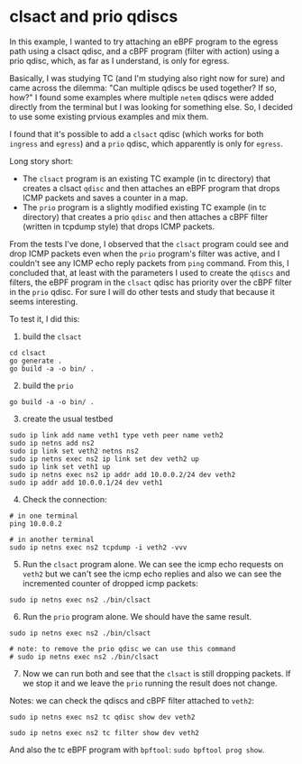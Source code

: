 # clsact and prio qdiscs

In this example, I wanted to try attaching an eBPF program to the egress path using a clsact qdisc, and a cBPF program (filter with action) using a prio qdisc, which, as far as I understand, is only for egress.

Basically, I was studying TC (and I'm studying also right now for sure) and came across the dilemma: "Can multiple qdiscs be used together? If so, how?" I found some examples where multiple `netem` qdiscs were added directly from the terminal but I was looking for something else. So, I decided to use some existing prvious examples and mix them.

I found that it's possible to add a `clsact` qdisc (which works for both `ingress` and `egress`) and a `prio` qdisc, which apparently is only for `egress`.

Long story short:

* The `clsact` program is an existing TC example (in tc directory) that creates a clsact `qdisc` and then attaches an eBPF program that drops ICMP packets and saves a counter in a map.
* The `prio` program is a slightly modified existing TC example (in tc directory) that creates a prio `qdisc` and then attaches a cBPF filter (written in tcpdump style) that drops ICMP packets.

From the tests I've done, I observed that the `clsact` program could see and drop ICMP packets even when the `prio` program's filter was active, and I couldn't see any ICMP echo reply packets from `ping` command. From this, I concluded that, at least with the parameters I used to create the `qdiscs` and filters, the eBPF program in the `clsact` qdisc has priority over the cBPF filter in the `prio` qdisc. For sure I will do other tests and study that because it seems interesting.

To test it, I did this:

1. build the `clsact` 
```
cd clsact
go generate .
go build -a -o bin/ .
```
2. build the `prio`
```
go build -a -o bin/ .
```

3. create the usual testbed
```
sudo ip link add name veth1 type veth peer name veth2
sudo ip netns add ns2
sudo ip link set veth2 netns ns2
sudo ip netns exec ns2 ip link set dev veth2 up
sudo ip link set veth1 up
sudo ip netns exec ns2 ip addr add 10.0.0.2/24 dev veth2
sudo ip addr add 10.0.0.1/24 dev veth1
```
4. Check the connection:
```
# in one terminal
ping 10.0.0.2

# in another terminal
sudo ip netns exec ns2 tcpdump -i veth2 -vvv
```
5. Run the `clsact` program alone. We can see the icmp echo requests on `veth2` but we can't see the icmp echo replies and also we can see the incremented counter of dropped icmp packets:
```
sudo ip netns exec ns2 ./bin/clsact
```
6. Run the `prio` program alone. We should have the same result.
```
sudo ip netns exec ns2 ./bin/clsact

# note: to remove the prio qdisc we can use this command
# sudo ip netns exec ns2 ./bin/clsact
```
7. Now we can run both and see that the `clsact` is still dropping packets. If we stop it and we leave the `prio` running the result does not change.



Notes: we can check the qdiscs and cBPF filter attached to `veth2`:
```
sudo ip netns exec ns2 tc qdisc show dev veth2

sudo ip netns exec ns2 tc filter show dev veth2
```
And also the tc eBPF program with `bpftool`: `sudo bpftool prog show`.